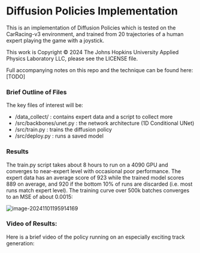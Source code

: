 # Diffusion Policies Implementation

This is an implementation of Diffusion Policies which is tested on the CarRacing-v3 environment, and trained from 20 trajectories of a human expert playing the game with a joystick.

This work is Copyright © 2024 The Johns Hopkins University Applied Physics Laboratory LLC, please see the LICENSE file.

Full accompanying notes on this repo and the technique can be found here: [TODO]



### Brief Outline of Files

The key files of interest will be:

- /data_collect/ : contains expert data and a script to collect more
- /src/backbones/unet.py : the network architecture (1D Conditional UNet)
- /src/train.py : trains the diffusion policy
- /src/deploy.py : runs a saved model



### Results

The train.py script takes about 8 hours to run on a 4090 GPU and converges to near-expert level with occasional poor performance. The expert data has an average score of 923 while the trained model scores 889 on average, and 920 if the bottom 10% of runs are discarded (i.e. most runs match expert level). The training curve over 500k batches converges to an MSE of about 0.0015:

![image-20241101195914169](C:\Users\Computer\AppData\Roaming\Typora\typora-user-images\image-20241101195914169.png)



### Video of Results:

Here is a brief video of the policy running on an especially exciting track generation:


